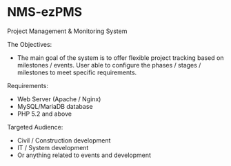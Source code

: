 # NMS-ezPMS
Project Management &amp; Monitoring System

The Objectives:
- The main goal of the system is to offer flexible project tracking based on milestones / events. User able to configure the phases / stages / milestones to meet specific requirements.

Requirements:
- Web Server (Apache / Nginx)
- MySQL/MariaDB database
- PHP 5.2 and above

Targeted Audience:
- Civil / Construction development
- IT / System development
- Or anything related to events and development 
